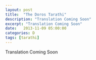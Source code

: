 ```yaml
---
layout: post
title:  "The Doros Tarathi"
description: "Translation Coming Soon"
excerpt: "Translation Coming Soon"
date:   2013-11-09 05:00:00
categories: D
tags: [tarathi]
---
```


Translation Coming Soon